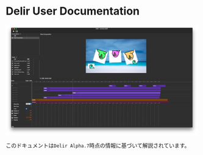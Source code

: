 # Delir User Documentation

![screenshot](./assets/screenshot.png)

このドキュメントは`Delir Alpha.7`時点の情報に基づいて解説されています。
